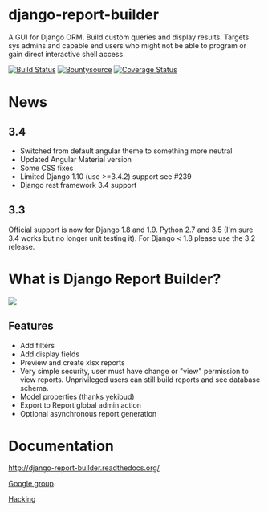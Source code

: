 django-report-builder
=====================

A GUI for Django ORM. Build custom queries and display results.
Targets sys admins and capable end users who might not be able to program or gain direct interactive shell access.

[![Build Status](https://travis-ci.org/burke-software/django-report-builder.png?branch=master)](https://travis-ci.org/burke-software/django-report-builder) [![Bountysource](https://www.bountysource.com/badge/tracker?tracker_id=314767)](https://www.bountysource.com/trackers/314767-burke-software-django-report-builder?utm_source=314767&utm_medium=shield&utm_campaign=TRACKER_BADGE)
[![Coverage Status](https://coveralls.io/repos/burke-software/django-report-builder/badge.svg)](https://coveralls.io/r/burke-software/django-report-builder)

# News

## 3.4

- Switched from default angular theme to something more neutral
- Updated Angular Material version
- Some CSS fixes
- Limited Django 1.10 (use >=3.4.2) support see #239
- Django rest framework 3.4 support


## 3.3 

Official support is now for Django 1.8 and 1.9. Python 2.7 and 3.5 (I'm sure 3.4 works but no longer unit testing it). For Django < 1.8 please use the 3.2 release.

# What is Django Report Builder?

![](docs/screenshots/reportbuilderscreen.png)

## Features

- Add filters
- Add display fields
- Preview and create xlsx reports
- Very simple security, user must have change or "view" permission to view
reports. Unprivileged users can still build reports and see database schema.
- Model properties (thanks yekibud)
- Export to Report global admin action
- Optional asynchronous report generation

# Documentation

http://django-report-builder.readthedocs.org/

[Google group](https://groups.google.com/forum/#!forum/django-report-builder/).

[Hacking](http://django-report-builder.readthedocs.org/en/latest/hacking/)
